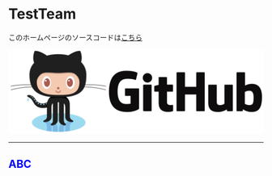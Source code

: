 # TestTeam

このホームページのソースコードは[こちら](https://github.com/ogatatsulab202506/TestTeam/)

![Githubの画像](./github.png)

<hr/>
<h2 style="color:blue">ABC</h2>

